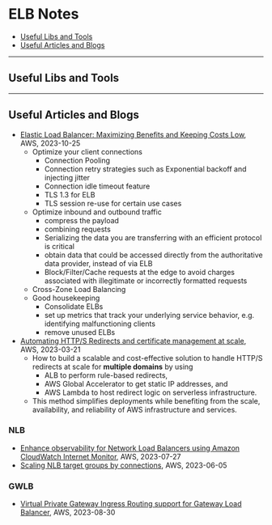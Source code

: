 # ELB Notes

- [Useful Libs and Tools](#useful-libs-and-tools)
- [Useful Articles and Blogs](#useful-articles-and-blogs)


---
## Useful Libs and Tools


---
## Useful Articles and Blogs

- [Elastic Load Balancer: Maximizing Benefits and Keeping Costs Low](https://aws.amazon.com/blogs/networking-and-content-delivery/elb-maximizing-benefits-and-keeping-costs-low/), AWS, 2023-10-25
    - Optimize your client connections
        - Connection Pooling
        - Connection retry strategies such as Exponential backoff and injecting jitter
        - Connection idle timeout feature
        - TLS 1.3 for ELB
        - TLS session re-use for certain use cases
    - Optimize inbound and outbound traffic
        - compress the payload
        - combining requests
        - Serializing the data you are transferring with an efficient protocol is critical
        - obtain data that could be accessed directly from the authoritative data provider, instead of via ELB
        - Block/Filter/Cache requests at the edge to avoid charges associated with illegitimate or incorrectly formatted requests
    - Cross-Zone Load Balancing
    - Good housekeeping
        - Consolidate ELBs
        - set up metrics that track your underlying service behavior, e.g. identifying malfunctioning clients
        - remove unused ELBs
- [Automating HTTP/S Redirects and certificate management at scale](https://aws.amazon.com/blogs/networking-and-content-delivery/automating-http-s-redirects-and-certificate-management-at-scale/), AWS, 2023-03-21
    - How to build a scalable and cost-effective solution to handle HTTP/S redirects at scale for **multiple domains** by using
        - ALB to perform rule-based redirects,
        - AWS Global Accelerator to get static IP addresses, and
        - AWS Lambda to host redirect logic on serverless infrastructure.
    - This method simplifies deployments while benefiting from the scale, availability, and reliability of AWS infrastructure and services.

### NLB

- [Enhance observability for Network Load Balancers using Amazon CloudWatch Internet Monitor](https://aws.amazon.com/blogs/mt/enhance-observability-for-network-load-balancers-using-amazon-cloudwatch-internet-monitor/), AWS, 2023-07-27
- [Scaling NLB target groups by connections](https://aws.amazon.com/blogs/networking-and-content-delivery/scaling-nlb-target-groups-by-connections/), AWS, 2023-06-05

### GWLB

- [Virtual Private Gateway Ingress Routing support for Gateway Load Balancer](https://aws.amazon.com/blogs/networking-and-content-delivery/announcing-amazon-virtual-private-gateway-ingress-routing-support-for-gateway-load-balancer/), AWS, 2023-08-30
